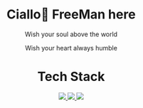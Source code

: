 <div align="center">

# Ciallo👋 FreeMan here

<p style="margin-bottom: 5px;">Wish your soul above the world</p>
<p>Wish your heart always humble</p>

# Tech Stack

  <a href="https://skillicons.dev">
    <img src="https://skillicons.dev/icons?i=c,cpp,java,python,r" />
  </a>

  <a href="https://skillicons.dev">
    <img src="https://skillicons.dev/icons?i=html,css,sass,javascript,spring" />
  </a>

  <a href="https://skillicons.dev">
    <img src="https://skillicons.dev/icons?i=mysql,redis,git,vscode,md" />
  </a>